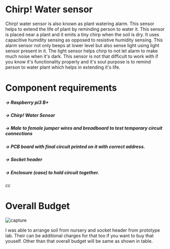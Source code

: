 # Chirp! Water sensor

Chirp! water sensor is also known as plant watering alarm. This sensor helps to extend the life of plant by reminding person to water it.  This sensor is placed near a plant and it emits a tiny chirp when the soil is dry. It uses capacitive humidity sensing as opposed to resistive humidity sensing. This alarm sensor not only beeps at lower level but also sense light using light sensor present in it. The light sensor helps chirp to not let alarm to make much noise when it's dark. This sensor is not that difficult to work with if you know it's functionality properly and it's soul purpose is to remind person to water plant which helps in extending it's life.

# Component requirements

##### -> Raspberry pi3 B+
##### -> Chirp! Water Sensor
##### -> Male to female jumper wires and breadboard to test temporary circuit connections
##### -> PCB board with final circuit printed on it with correct address.
##### -> Socket header
##### -> Enclosure (case) to hold circuit together.
cc
# Overall Budget

![capture](https://user-images.githubusercontent.com/43180510/49830888-74056b00-fd60-11e8-93dd-53d7ad498b5c.PNG)

I was able to arrange soil from nursery and socket header from prototype lab. Their can be additional charges for that too if you want to buy that youself. Other than that overall budget will be same as shown in table.

